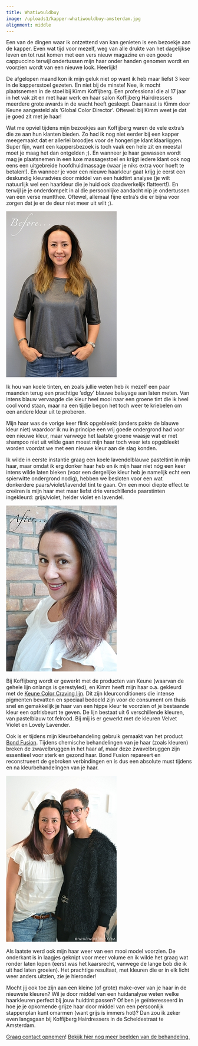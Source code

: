 ```yaml
---
title: Whatiwouldbuy
image: /uploads1/kapper-whatiwouldbuy-amsterdam.jpg
alignment: middle
---
```



Een van de dingen waar ik ontzettend van kan genieten is een bezoekje aan de kapper. Even wat tijd voor mezelf, weg van alle drukte van het dagelijkse leven en tot rust komen met een vers nieuw magazine en een goede cappuccino terwijl ondertussen mijn haar onder handen genomen wordt en voorzien wordt van een nieuwe look. Heerlijk!

De afgelopen maand kon ik mijn geluk niet op want ik heb maar liefst 3 keer in de kappersstoel gezeten. En niet bij de minste! Nee, ik mocht plaatsnemen in de stoel bij Kimm Koffijberg. Een professional die al 17 jaar in het vak zit en met haar werk en haar salon Koffijberg Hairdressers meerdere grote awards in de wacht heeft gesleept. Daarnaast is Kimm door Keune aangesteld als ‘Global Color Director’. Oftewel: bij Kimm weet je dat je goed zit met je haar!

Wat me opviel tijdens mijn bezoekjes aan Koffijberg waren de vele extra’s die ze aan hun klanten bieden. Zo had ik nog niet eerder bij een kapper meegemaakt dat er allerlei broodjes voor de hongerige klant klaarliggen. Super fijn, want een kappersbezoek is toch vaak een hele zit en meestal moet je maag het dan ontgelden ;). En wanneer je haar gewassen wordt mag je plaatsnemen in een luxe massagestoel en krijgt iedere klant ook nog eens een uitgebreide hoofdhuidmassage (waar je niks extra voor hoeft te betalen!). En wanneer je voor een nieuwe haarkleur gaat krijg je eerst een deskundig kleuradvies door middel van een huidtint analyse (je wilt natuurlijk wel een haarkleur die je huid ook daadwerkelijk flatteert!). En terwijl je je onderdompelt in al die persoonlijke aandacht nip je ondertussen van een verse muntthee. Oftewel, allemaal fijne extra’s die er bijna voor zorgen dat je er de deur niet meer uit wilt ;).

![](/uploads1/versions/kapper-whatiwouldbuy-amsterdam-voor-mini---x----300-450x---.jpg)

Ik hou van koele tinten, en zoals jullie weten heb ik mezelf een paar maanden terug een prachtige ‘edgy’ blauwe balayage aan laten meten. Van intens blauw vervaagde die kleur heel mooi naar een groene tint die ik heel cool vond staan, maar na een tijdje begon het toch weer te kriebelen om een andere kleur uit te proberen.

Mijn haar was de vorige keer flink opgebleekt (anders pakte de blauwe kleur niet) waardoor ik nu in principe een vrij goede ondergrond had voor een nieuwe kleur, maar vanwege het laatste groene waasje wat er met shampoo niet uit wilde gaan moest mijn haar toch weer iets opgebleekt worden voordat we met een nieuwe kleur aan de slag konden.

Ik wilde in eerste instantie graag een koele lavendelblauwe pasteltint in mijn haar, maar omdat ik erg donker haar heb en ik mijn haar niet n&oacute;g een keer intens wilde laten bleken (voor een dergelijke kleur heb je namelijk echt een spierwitte ondergrond nodig), hebben we besloten voor een wat donkerdere paars/violet/lavendel tint te gaan. Om een mooi diepte effect te cre&euml;ren is mijn haar met maar liefst drie verschillende paarstinten ingekleurd: grijs/violet, helder violet en lavendel.

![](/uploads1/versions/kapper-whatiwouldbuy-amsterdam-na-mini---x----300-450x---.jpg)

Bij Koffijberg wordt er gewerkt met de producten van Keune (waarvan de gehele lijn onlangs is gerestyled), en Kimm heeft mijn haar o.a. gekleurd met de [Keune Color Craving lijn](http://www.keune.com/nl/Producten/Productinformatie/prodid/4014/rtid/406/tagids/179#.WQnF6tLyiUk). Dit zijn kleurconditioners die intense pigmenten bevatten en speciaal bedoeld zijn voor de consument om thuis snel en gemakkelijk je haar van een hippe kleur te voorzien of je bestaande kleur een opfrisbeurt te geven. De lijn bestaat uit 6 verschillende kleuren, van pastelblauw tot felrood. Bij mij is er gewerkt met de kleuren Velvet Violet en Lovely Lavender.

Ook is er tijdens mijn kleurbehandeling gebruik gemaakt van het product [Bond Fusion](http://www.keune.nl/BondFusion#.WQnFmdLyiUk). Tijdens chemische behandelingen van je haar (zoals kleuren) breken de zwavelbruggen in het haar af, maar deze zwavelbruggen zijn essentieel voor sterk en gezond haar. Bond Fusion repareert en reconstrueert de gebroken verbindingen en is dus een absolute must tijdens en na kleurbehandelingen van je haar.

![](/uploads1/versions/kapper-whatiwouldbuy-amsterdam-kimm---x----300-450x---.jpg)

Als laatste werd ook mijn haar weer van een mooi model voorzien. De onderkant is in laagjes geknipt voor meer volume en ik wilde het graag wat ronder laten lopen (eerst was het kaarsrecht, vanwege de lange bob die ik uit had laten groeien). Het prachtige resultaat, met kleuren die er in elk licht weer anders uitzien, zie je hieronder!

Mocht jij ook toe zijn aan een kleine (of grote) make-over van je haar in de nieuwste kleuren? Wil je door middel van een huidanalyse weten welke haarkleuren perfect bij jouw huidtint passen? Of ben je ge&iuml;nteresseerd in hoe je je opkomende grijze haar door middel van een persoonlijk stappenplan kunt omarmen (want grijs is immers hot)? Dan zou ik zeker even langsgaan bij Koffijberg Hairdressers in de Scheldestraat te Amsterdam.

[Graag contact opnemen](https://www.koffijberg.nl/contact/)! [Bekijk hier nog meer beelden van de behandeling.](http://whatiwouldbuy.com/VIOLET+LAVENDER+HAIR+WITH+KEUNE+COLOR+CRAVING+AT+KOFFIJBERG+HAIRDRESSERS)
